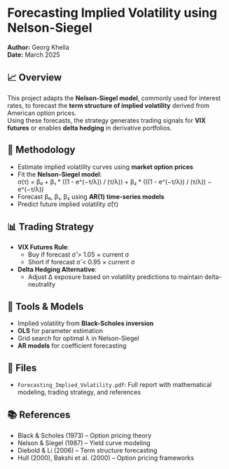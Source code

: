 # Forecasting Implied Volatility using Nelson-Siegel

**Author:** Georg Khella  
**Date:** March 2025

## 📈 Overview

This project adapts the **Nelson-Siegel model**, commonly used for interest rates, to forecast the **term structure of implied volatility** derived from American option prices.  
Using these forecasts, the strategy generates trading signals for **VIX futures** or enables **delta hedging** in derivative portfolios.

## 🧠 Methodology

- Estimate implied volatility curves using **market option prices**
- Fit the **Nelson-Siegel model**:  
  σ(τ) = β₀ + β₁ * ((1 - e^(−τ/λ)) / (τ/λ)) + β₂ * (((1 - e^(−τ/λ)) / (τ/λ)) − e^(−τ/λ))
- Forecast β₀, β₁, β₂ using **AR(1) time-series models**
- Predict future implied volatility σ̂(τ)

## 📊 Trading Strategy

- **VIX Futures Rule**:
  - Buy if forecast σ̂ > 1.05 × current σ
  - Short if forecast σ̂ < 0.95 × current σ
- **Delta Hedging Alternative**:
  - Adjust ∆ exposure based on volatility predictions to maintain delta-neutrality

## 🔬 Tools & Models

- Implied volatility from **Black-Scholes inversion**
- **OLS** for parameter estimation
- Grid search for optimal λ in Nelson-Siegel
- **AR models** for coefficient forecasting

## 📁 Files

- `Forecasting_Implied_Volatility.pdf`: Full report with mathematical modeling, trading strategy, and references

## 📚 References

- Black & Scholes (1973) – Option pricing theory  
- Nelson & Siegel (1987) – Yield curve modeling  
- Diebold & Li (2006) – Term structure forecasting  
- Hull (2000), Bakshi et al. (2000) – Option pricing frameworks
